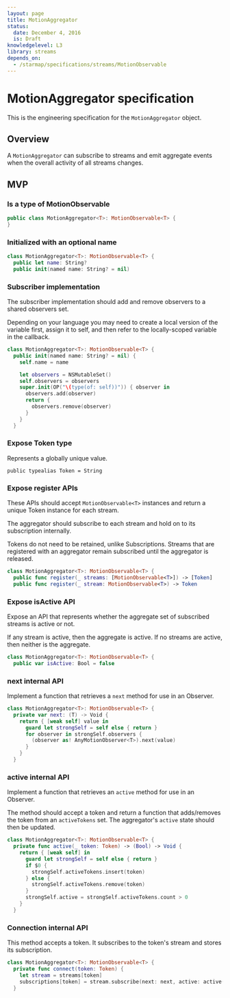 ```yaml
---
layout: page
title: MotionAggregator
status:
  date: December 4, 2016
  is: Draft
knowledgelevel: L3
library: streams
depends_on:
  - /starmap/specifications/streams/MotionObservable
---
```


# MotionAggregator specification

This is the engineering specification for the `MotionAggregator` object.

## Overview

A `MotionAggregator` can subscribe to streams and emit aggregate events when the overall activity
of all streams changes.

## MVP

### Is a type of MotionObservable

```swift
public class MotionAggregator<T>: MotionObservable<T> {
}
```

### Initialized with an optional name

```swift
class MotionAggregator<T>: MotionObservable<T> {
  public let name: String?
  public init(named name: String? = nil)
```

### Subscriber implementation

The subscriber implementation should add and remove observers to a shared observers set.

Depending on your language you may need to create a local version of the variable first, assign it
to self, and then refer to the locally-scoped variable in the callback.

```swift
class MotionAggregator<T>: MotionObservable<T> {
  public init(named name: String? = nil) {
    self.name = name

    let observers = NSMutableSet()
    self.observers = observers
    super.init(OP("\(type(of: self))")) { observer in
      observers.add(observer)
      return {
        observers.remove(observer)
      }
    }
  }
```

### Expose Token type

Represents a globally unique value.

```
public typealias Token = String
```

### Expose register APIs

These APIs should accept `MotionObservable<T>` instances and return a unique Token instance for
each stream.

The aggregator should subscribe to each stream and hold on to its subscription internally.

Tokens do not need to be retained, unlike Subscriptions. Streams that are registered with an
aggregator remain subscribed until the aggregator is released.

```swift
class MotionAggregator<T>: MotionObservable<T> {
  public func register(_ streams: [MotionObservable<T>]) -> [Token]
  public func register(_ stream: MotionObservable<T>) -> Token
```

### Expose isActive API

Expose an API that represents whether the aggregate set of subscribed streams is active or not.

If any stream is active, then the aggregate is active. If no streams are active, then neither is the
aggregate.

```swift
class MotionAggregator<T>: MotionObservable<T> {
  public var isActive: Bool = false
```

### next internal API

Implement a function that retrieves a `next` method for use in an Observer.

```swift
class MotionAggregator<T>: MotionObservable<T> {
  private var next: (T) -> Void {
    return { [weak self] value in
      guard let strongSelf = self else { return }
      for observer in strongSelf.observers {
        (observer as! AnyMotionObserver<T>).next(value)
      }
    }
  }
```

### active internal API

Implement a function that retrieves an `active` method for use in an Observer.

The method should accept a token and return a function that adds/removes the token from an
`activeTokens` set. The aggregator's `active` state should then be updated.

```swift
class MotionAggregator<T>: MotionObservable<T> {
  private func active(_ token: Token) -> (Bool) -> Void {
    return { [weak self] in
      guard let strongSelf = self else { return }
      if $0 {
        strongSelf.activeTokens.insert(token)
      } else {
        strongSelf.activeTokens.remove(token)
      }
      strongSelf.active = strongSelf.activeTokens.count > 0
    }
  }
```

### Connection internal API

This method accepts a token. It subscribes to the token's stream and stores its subscription.

```swift
class MotionAggregator<T>: MotionObservable<T> {
  private func connect(token: Token) {
    let stream = streams[token]
    subscriptions[token] = stream.subscribe(next: next, active: active(token))
  }
```
